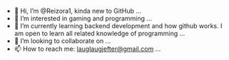 - 👋 Hi, I’m @Reizora1, kinda new to GitHub ...
- 👀 I’m interested in gaming and programming ...
- 🌱 I’m currently learning backend development and how github works. I am open to learn all related knowledge of programming ...
- 💞️ I’m looking to collaborate on ...
- 📫 How to reach me: lauglaugjefter@gmail.com ...

<!---
Reizora1/Reizora1 is a ✨ special ✨ repository because its `README.md` (this file) appears on your GitHub profile.
You can click the Preview link to take a look at your changes.
--->
